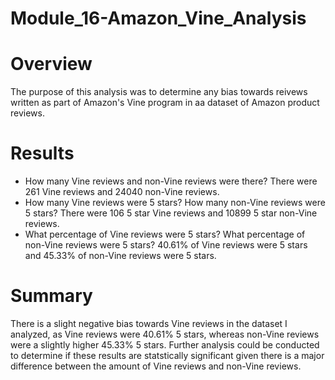 # Module_16-Amazon_Vine_Analysis
# Overview
The purpose of this analysis was to determine any bias towards reivews written as part of Amazon's Vine program in aa dataset of Amazon product reviews.

# Results
- How many Vine reviews and non-Vine reviews were there?
  There were 261 Vine reviews and 24040 non-Vine reviews.
- How many Vine reviews were 5 stars? How many non-Vine reviews were 5 stars?
  There were 106 5 star Vine reviews and 10899 5 star non-Vine reviews.
- What percentage of Vine reviews were 5 stars? What percentage of non-Vine reviews were 5 stars?
  40.61% of Vine reviews were 5 stars and 45.33% of non-Vine reviews were 5 stars.

# Summary
There is a slight negative bias towards Vine reviews in the dataset I analyzed, as Vine reviews were 40.61% 5 stars, whereas non-Vine reviews were a slightly higher 45.33% 5 stars. Further analysis could be conducted to determine if these results are statstically significant given there is a major difference between the amount of Vine reviews and non-Vine reviews.
